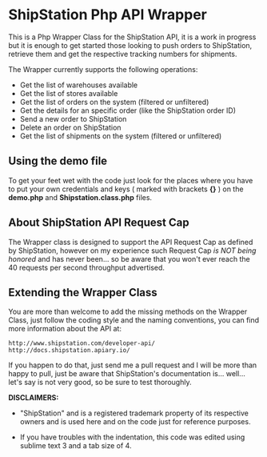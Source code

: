 # ShipStation Php API Wrapper

This is a Php Wrapper Class for the ShipStation API, it is a work in progress but it is enough to get started those looking to push orders to ShipStation, retrieve them and get the respective tracking numbers for shipments. 

The Wrapper currently supports the following operations:

* Get the list of warehouses available
* Get the list of stores available
* Get the list of orders on the system (filtered or unfiltered)
* Get the details for an specific order (like the ShipStation order ID)
* Send a new order to ShipStation
* Delete an order on ShipStation
* Get the list of shipments on the system (filtered or unfiltered)


## Using the demo file

To get your feet wet with the code just look for the places where you have to put your own credentials and keys ( marked with brackets **{}** ) on the **demo.php** and **Shipstation.class.php** files.


## About ShipStation API Request Cap

The Wrapper class is designed to support the API Request Cap as defined by ShipStation, however on my experience such Request Cap *is NOT being honored* and has never been... so be aware that you won't ever reach the 40 requests per second throughput advertised.


## Extending the Wrapper Class

You are more than welcome to add the missing methods on the Wrapper Class, just follow the coding style and the naming conventions, you can find more information about the API at:

```
http://www.shipstation.com/developer-api/
http://docs.shipstation.apiary.io/
```

If you happen to do that, just send me a pull request and I will be more than happy to pull, just be aware that ShipStation's documentation is... well... let's say is not very good, so be sure to test thoroughly.


**DISCLAIMERS:** 

* "ShipStation" and is a registered trademark property of its respective owners and is used here and on the code just for reference purposes.

* If you have troubles with the indentation, this code was edited using sublime text 3 and a tab size of 4.


